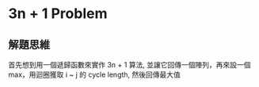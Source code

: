 # 3n + 1 Problem

## 解題思維

首先想到用一個遞歸函數來實作 3n + 1 算法, 並讓它回傳一個陣列，再來設一個 max，用迴圈獲取 i ~ j 的 cycle length, 然後回傳最大值
